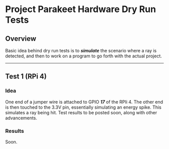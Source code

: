 # Project Parakeet Hardware Dry Run Tests

## Overview

Basic idea behind dry run tests is to **_simulate_** the scenario where a ray is detected, and then to work on a program 
to go forth with the actual project.

---

## Test 1 (RPi 4)

### Idea

One end of a jumper wire is attached to GPIO **_17_** of the RPIi 4. The other end is then touched to the 3.3V pin, essentially 
simulating an energy spike. This simulates a ray being hit. Test results to be posted soon, along with other advancements.

### Results

Soon.
